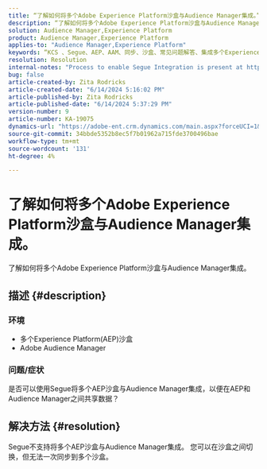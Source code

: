 ```yaml
---
title: “了解如何将多个Adobe Experience Platform沙盒与Audience Manager集成。”
description: “了解如何将多个Adobe Experience Platform沙盒与Audience Manager集成。”
solution: Audience Manager,Experience Platform
product: Audience Manager,Experience Platform
applies-to: "Audience Manager,Experience Platform"
keywords: “KCS 、Segue、AEP、AAM、同步、沙盒、常见问题解答、集成多个Experience Platform沙盒、Adobe Audience Manager、Adobe Experience Platform”
resolution: Resolution
internal-notes: "Process to enable Segue Integration is present at https://wiki.corp.adobe.com/pages/viewpage.action?spaceKey=supportdelivery&title=AEP+Segments+not+Populating+in+AAM internal link."
bug: false
article-created-by: Zita Rodricks
article-created-date: "6/14/2024 5:16:02 PM"
article-published-by: Zita Rodricks
article-published-date: "6/14/2024 5:37:29 PM"
version-number: 9
article-number: KA-19075
dynamics-url: "https://adobe-ent.crm.dynamics.com/main.aspx?forceUCI=1&pagetype=entityrecord&etn=knowledgearticle&id=1358b2c2-712a-ef11-840a-002248084fbb"
source-git-commit: 34bbde5352b8ec5f7b01962a715fde3700496bae
workflow-type: tm+mt
source-wordcount: '131'
ht-degree: 4%

---
```


# 了解如何将多个Adobe Experience Platform沙盒与Audience Manager集成。


了解如何将多个Adobe Experience Platform沙盒与Audience Manager集成。

## 描述 {#description}


### 环境

- 多个Experience Platform(AEP)沙盒
- Adobe Audience Manager


### 问题/症状

是否可以使用Segue将多个AEP沙盒与Audience Manager集成，以便在AEP和Audience Manager之间共享数据？


## 解决方法 {#resolution}


Segue不支持将多个AEP沙盒与Audience Manager集成。 您可以在沙盒之间切换，但无法一次同步到多个沙盒。


